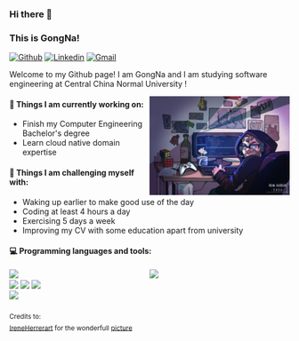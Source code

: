 ### Hi there 👋 
### This is GongNa!

[![Github](https://img.shields.io/badge/-Github-000?style=flat&logo=Github&logoColor=white)](https://github.com/gongna-au)
[![Linkedin](https://img.shields.io/badge/-LinkedIn-blue?style=flat&logo=Linkedin&logoColor=white)](https://github.com/gongna-au)
[![Gmail](https://img.shields.io/badge/-Gmail-c14438?style=flat&logo=Gmail&logoColor=white)](mailto:mrtnsnrasmus@gmail.com)

Welcome to my Github page! I am GongNa and I am studying software engineering at Central China Normal University !  

<img align="right" alt="img" src="https://github.com/FernandoRoldan93/FernandoRoldan93/blob/master/cover_image.jpg" width="50%" height="auto" />

#### 🚀 Things I am currently working on: 
- Finish my Computer Engineering Bachelor's degree  
- Learn cloud native domain expertise

#### :muscle: Things I am challenging myself with:
- Waking up earlier to make good use of the day
- Coding at least 4 hours a day
- Exercising 5 days a week
- Improving my CV with some education apart from university

#### :computer: Programming languages and tools: 
<p>
	<img width="50%" align="right" src="https://github-readme-stats.vercel.app/api?username=FernandoRoldan93&show_icons=true&hide_border=true" />

<code><img width="8%" src="https://www.vectorlogo.zone/logos/r-project/r-project-icon.svg"></code>
<br />
<code><img width="10%" src="https://www.vectorlogo.zone/logos/pocoo_flask/pocoo_flask-ar21.svg"></code>
<code><img width="10%" src="https://www.vectorlogo.zone/logos/mysql/mysql-ar21.svg"></code>
<code><img width="10%" src="https://www.vectorlogo.zone/logos/mongodb/mongodb-ar21.svg"></code>
<br />
<code><img width="10%" src="https://www.vectorlogo.zone/logos/git-scm/git-scm-ar21.svg"></code>
</p>

<sub>Credits to: <br/>[IreneHerrerart](https://www.artstation.com/ireneherrera) for the wonderfull [picture](https://github.com/FernandoRoldan93/FernandoRoldan93/blob/master/cover_image.jpg)</sub>
